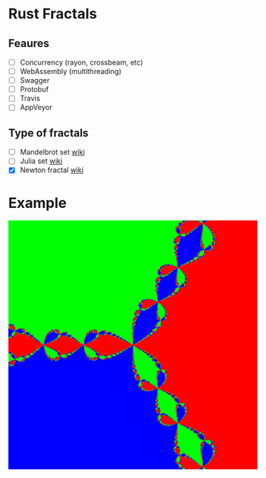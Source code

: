 # Rust Fractals

## Feaures

- [ ] Concurrency (rayon, crossbeam, etc)
- [ ] WebAssembly (multithreading)
- [ ] Swagger
- [ ] Protobuf
- [ ] Travis
- [ ] AppVeyor

## Type of fractals

- [ ] Mandelbrot set [wiki](https://en.wikipedia.org/wiki/Mandelbrot_set)
- [ ] Julia set [wiki](https://en.wikipedia.org/wiki/Julia_set)
- [x] Newton fractal [wiki](https://en.wikipedia.org/wiki/Newton_fractal)

# Example

![Newtone](fractal-example.png)
